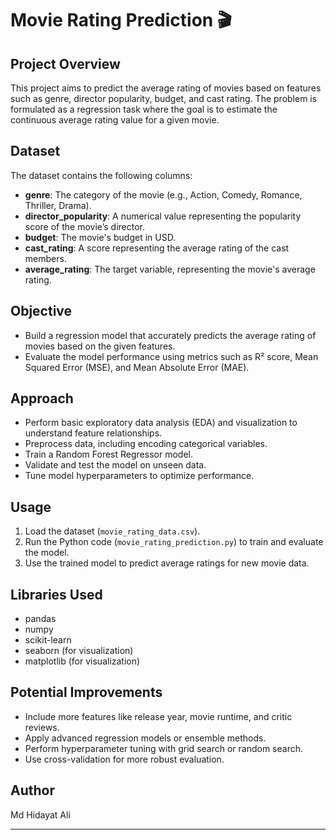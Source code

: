 # Movie Rating Prediction 🎬

## Project Overview
This project aims to predict the average rating of movies based on features such as genre, director popularity, budget, and cast rating. The problem is formulated as a regression task where the goal is to estimate the continuous average rating value for a given movie.

## Dataset
The dataset contains the following columns:
- **genre**: The category of the movie (e.g., Action, Comedy, Romance, Thriller, Drama).
- **director_popularity**: A numerical value representing the popularity score of the movie’s director.
- **budget**: The movie's budget in USD.
- **cast_rating**: A score representing the average rating of the cast members.
- **average_rating**: The target variable, representing the movie's average rating.

## Objective
- Build a regression model that accurately predicts the average rating of movies based on the given features.
- Evaluate the model performance using metrics such as R² score, Mean Squared Error (MSE), and Mean Absolute Error (MAE).

## Approach
- Perform basic exploratory data analysis (EDA) and visualization to understand feature relationships.
- Preprocess data, including encoding categorical variables.
- Train a Random Forest Regressor model.
- Validate and test the model on unseen data.
- Tune model hyperparameters to optimize performance.

## Usage
1. Load the dataset (`movie_rating_data.csv`).
2. Run the Python code (`movie_rating_prediction.py`) to train and evaluate the model.
3. Use the trained model to predict average ratings for new movie data.

## Libraries Used
- pandas
- numpy
- scikit-learn
- seaborn (for visualization)
- matplotlib (for visualization)

## Potential Improvements
- Include more features like release year, movie runtime, and critic reviews.
- Apply advanced regression models or ensemble methods.
- Perform hyperparameter tuning with grid search or random search.
- Use cross-validation for more robust evaluation.

## Author
Md Hidayat Ali

---


